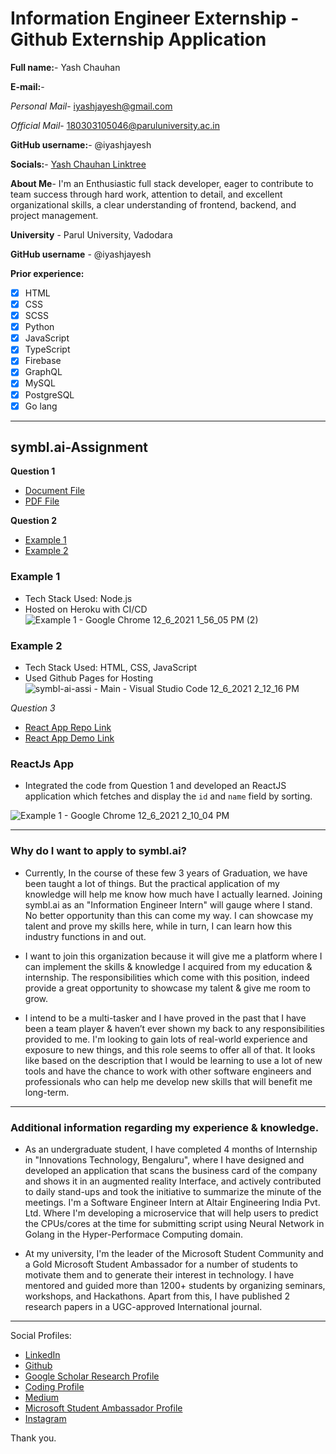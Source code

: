 # Information Engineer Externship - Github Externship Application

**Full name:**- Yash Chauhan

**E-mail:**- 

*Personal Mail*- iyashjayesh@gmail.com

*Official Mail*- 180303105046@paruluniversity.ac.in

**GitHub username:**- @iyashjayesh

**Socials:**- [Yash Chauhan Linktree](https://linktr.ee/iyashjayesh)

**About Me**- I'm an Enthusiastic full stack developer, eager to contribute to team success through hard work, attention to detail, and excellent organizational skills, a clear understanding of frontend, backend, and project management.

**University** - Parul University, Vadodara

**GitHub username** - @iyashjayesh 

**Prior experience:**
- [x] HTML
- [x] CSS
- [x] SCSS
- [x] Python
- [x] JavaScript
- [x] TypeScript
- [x] Firebase
- [x] GraphQL
- [x] MySQL
- [x] PostgreSQL
- [x] Go lang

---

## symbl.ai-Assignment 

**Question 1**
- [Document File](https://docs.google.com/document/d/1xX1U0o7_Rvg6IYnRJ5ZNzEwSaDF_Axoz5o9kEwZs-oM/edit?usp=sharing)
- [PDF File](https://github.com/iyashjayesh/Symbl.ai-Assignment/tree/main/Question%201)

**Question 2**
- [Example 1](https://github.com/iyashjayesh/Symbl.ai-Assignment/tree/main/Question%202/Example%201%20(API))
- [Example 2](https://github.com/iyashjayesh/Symbl.ai-Assignment/tree/main/Question%202/Example%202)

### Example 1 
- Tech Stack Used: Node.js
- Hosted on Heroku with CI/CD
![Example 1 - Google Chrome 12_6_2021 1_56_05 PM (2)](https://user-images.githubusercontent.com/87180720/144825480-a0ffd812-3703-4180-8758-e7b980f19c09.png)

### Example 2
- Tech Stack Used: HTML, CSS, JavaScript
- Used Github Pages for Hosting
![symbl-ai-assi  - Main - Visual Studio Code 12_6_2021 2_12_16 PM](https://user-images.githubusercontent.com/87180720/144825580-7135d1ec-c57a-464d-a2bc-43748d316aab.png)

*Question 3*
- [React App Repo Link](https://github.com/iyashjayesh/Symbl.ai-Assignment/tree/main/question-3)
- [React App Demo Link](https://symbl-ai-assignment-question-3.netlify.app/)

### ReactJs App
- Integrated the code from Question 1 and developed an ReactJS application which fetches and display the `id` and `name` field by sorting.

![Example 1 - Google Chrome 12_6_2021 2_10_04 PM](https://user-images.githubusercontent.com/87180720/144825367-468cb09a-4fca-40d0-8e81-b18475885c7d.png)

---

### Why do I want to apply to symbl.ai?
- Currently, In the course of these few 3 years of Graduation, we have been taught a lot of things. But the practical application of my knowledge will help me know how much have I actually learned. Joining symbl.ai as an "Information Engineer Intern" will gauge where I stand. No better opportunity than this can come my way. I can showcase my talent and prove my skills here, while in turn, I can learn how this industry functions in and out. 

- I want to join this organization because it will give me a platform where I can implement the skills & knowledge I acquired from my education & internship. The responsibilities which come with this position, indeed provide a great opportunity to showcase my talent & give me room to grow. 

- I intend to be a multi-tasker and I have proved in the past that I have been a team player & haven’t ever shown my back to any responsibilities provided to me. I'm looking to gain lots of real-world experience and exposure to new things, and this role seems to offer all of that. It looks like based on the description that I would be learning to use a lot of new tools and have the chance to work with other software engineers and professionals who can help me develop new skills that will benefit me long-term.

---

### Additional information regarding my experience & knowledge.
- As an undergraduate student, I have completed 4 months of Internship in "Innovations Technology, Bengaluru", where I have designed and developed an application that scans the business card of the company and shows it in an augmented reality Interface, and actively contributed to daily stand-ups and took the initiative to summarize the minute of the meetings. I'm a Software Engineer Intern at Altair Engineering India Pvt. Ltd. Where I'm developing a microservice that will help users to predict the CPUs/cores at the time for submitting script using Neural Network in Golang in the Hyper-Performace Computing domain.
 
- At my university, I'm the leader of the Microsoft Student Community and a Gold Microsoft Student Ambassador for a number of students to motivate them and to generate their interest in technology. I have mentored and guided more than 1200+ students by organizing seminars, workshops, and Hackathons. Apart from this, I have published 2 research papers in a UGC-approved International journal.

---

Social Profiles:
- [LinkedIn](https://www.linkedin.com/in/iyashjayesh/)
- [Github](https://github.com/iyashjayesh)
- [Google Scholar Research Profile](https://scholar.google.com/citations?user=SlmQNEIAAAAJ&hl=en)
- [Coding Profile](https://www.stopstalk.com/user/profile/iyashjayesh)
- [Medium](https://iyashjayesh.medium.com/)
- [Microsoft Student Ambassador Profile](https://studentambassadors.microsoft.com/en-US/profile/4476)
- [Instagram](https://www.instagram.com/iyashjayesh/)

Thank you.
